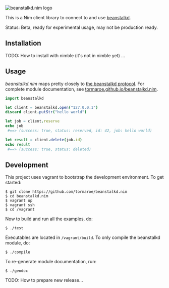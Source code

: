 
![beanstalkd.nim logo](https://raw.githubusercontent.com/tormaroe/beanstalkd.nim/master/gfx/logo.png)

This is a Nim client library to connect to and use [beanstalkd](http://kr.github.io/beanstalkd/).

Status: Beta, ready for experimental usage, may not be production ready.

## Installation

TODO: How to install with nimble (it's not in nimble yet) ...

## Usage

*beanstalkd.nim* maps pretty closely to [the beanstalkd protocol](https://github.com/kr/beanstalkd/blob/master/doc/protocol.txt). For complete module documentation, see [tormaroe.github.io/beanstalkd.nim](http://tormaroe.github.io/beanstalkd.nim).

```nim
import beanstalkd

let client = beanstalkd.open("127.0.0.1")
discard client.putStr("hello world")

let job = client.reserve
echo job
 #==> (success: true, status: reserved, id: 42, job: hello world)

let result = client.delete(job.id)
echo result
 #==> (success: true, status: deleted)
```

## Development

This project uses vagrant to bootstrap the development environment. To get started:

    $ git clone https://github.com/tormaroe/beanstalkd.nim
    $ cd beanstalkd.nim
    $ vagrant up
    $ vagrant ssh
    $ cd /vagrant

Now to build and run all the examples, do:

    $ ./test

Executables are located in `/vagrant/build`. To only compile the beanstalkd module, do:

    $ ./compile

To re-generate module documentation, run:

    $ ./gendoc

TODO: How to prepare new release...
